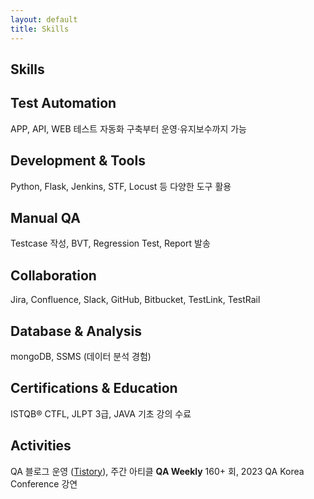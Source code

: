 ```yaml
---
layout: default
title: Skills
---
```


<section class="skills-section">
  <h1>Skills</h1>

  <div class="skill-item">
    <h2>Test Automation</h2>
    <p>APP, API, WEB 테스트 자동화 구축부터 운영·유지보수까지 가능</p>
  </div>

  <div class="skill-item">
    <h2>Development & Tools</h2>
    <p>Python, Flask, Jenkins, STF, Locust 등 다양한 도구 활용</p>
  </div>

  <div class="skill-item">
    <h2>Manual QA</h2>
    <p>Testcase 작성, BVT, Regression Test, Report 발송</p>
  </div>

  <div class="skill-item">
    <h2>Collaboration</h2>
    <p>Jira, Confluence, Slack, GitHub, Bitbucket, TestLink, TestRail</p>
  </div>

  <div class="skill-item">
    <h2>Database & Analysis</h2>
    <p>mongoDB, SSMS (데이터 분석 경험)</p>
  </div>

  <div class="skill-item">
    <h2>Certifications & Education</h2>
    <p>ISTQB® CTFL, JLPT 3급, JAVA 기초 강의 수료</p>
  </div>

  <div class="skill-item">
    <h2>Activities</h2>
    <p>QA 블로그 운영 (<a href="https://goddessbest-qa.tistory.com/" target="_blank">Tistory</a>), 주간 아티클 <strong>QA Weekly</strong> 160+ 회, 2023 QA Korea Conference 강연</p>
  </div>
</section>
